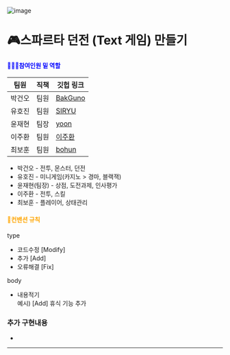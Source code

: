 ![image](https://github.com/sda0503/ElonMusk/assets/56661597/def1fb70-b621-40b1-ba2f-0177c1f23237)

# 🎮스파르타 던전 (Text 게임) 만들기
#### <span style="color:blue"> 🧑‍🤝‍🧑참여인원 밑 역할 </span>
|팀원|직책|깃헙 링크|
|------|---|---|
|박건오|팀원|[BakGuno](https://github.com/BakGuno/Bak-s-study)|
|유호진|팀원|[SIRYU](https://github.com/siryu2409)|
|윤재현|팀장|[yoon](https://github.com/sda0503)|
|이주환|팀원|[이주환](https://github.com/leejh0469)|
|최보훈|팀원|[bohun](https://github.com/iou-bohun)|
* 박건오 - 전투, 몬스터, 던전
* 유호진 - 미니게임(카지노 > 경마, 블랙잭)
* 윤재현(팀장) - 상점, 도전과제, 인사평가 
* 이주환 - 전투, 스킬
* 최보훈 - 플레이어, 상태관리
#### <span style="color:orange"> 📝컨밴션 규칙 </span>
type
- 코드수정 [Modify]
- 추가 [Add]
- 오류해결 [Fix]
  
body 
- 내용적기   
예시) [Add] 휴식 기능 추가

### 추가 구현내용
- 

-------------------
